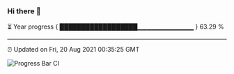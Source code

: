 ### Hi there 👋

⏳ Year progress { ██████████████████▁▁▁▁▁▁▁▁▁▁▁▁ } 63.29 %

---

⏰ Updated on Fri, 20 Aug 2021 00:35:25 GMT

![Progress Bar CI](https://github.com/liununu/liununu/workflows/Progress%20Bar%20CI/badge.svg)

